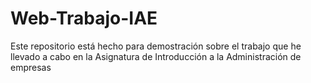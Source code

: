 # Web-Trabajo-IAE

Este repositorio está hecho para demostración sobre el trabajo que he llevado a cabo en la Asignatura de Introducción a la Administración de empresas
